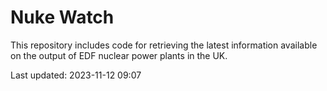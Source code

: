 # Nuke Watch

This repository includes code for retrieving the latest information available on the output of EDF nuclear power plants in the UK.

Last updated: 2023-11-12 09:07